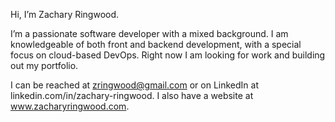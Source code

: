 Hi, I’m Zachary Ringwood.

I’m a passionate software developer with a mixed background. I am knowledgeable of both front and backend development, with a special focus on cloud-based DevOps. Right now I am looking for work and building out my portfolio. 

I can be reached at zringwood@gmail.com or on LinkedIn at linkedin.com/in/zachary-ringwood. I also have a website at www.zacharyringwood.com.
